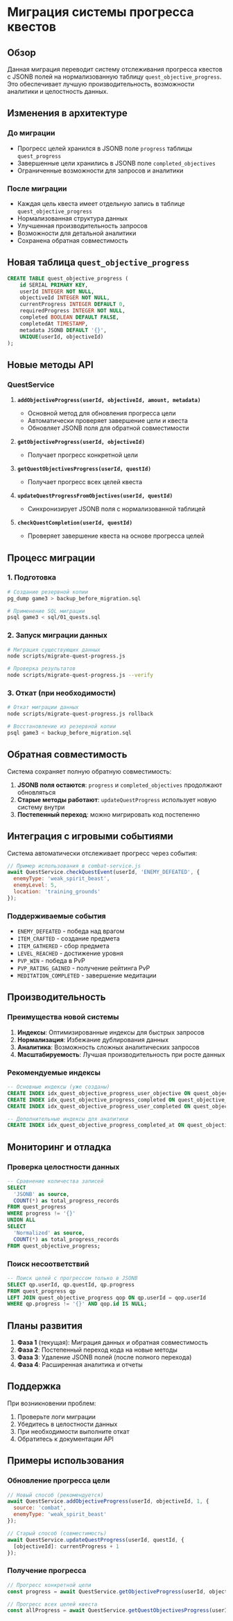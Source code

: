# Миграция системы прогресса квестов

## Обзор

Данная миграция переводит систему отслеживания прогресса квестов с JSONB полей на нормализованную таблицу `quest_objective_progress`. Это обеспечивает лучшую производительность, возможности аналитики и целостность данных.

## Изменения в архитектуре

### До миграции
- Прогресс целей хранился в JSONB поле `progress` таблицы `quest_progress`
- Завершенные цели хранились в JSONB поле `completed_objectives`
- Ограниченные возможности для запросов и аналитики

### После миграции
- Каждая цель квеста имеет отдельную запись в таблице `quest_objective_progress`
- Нормализованная структура данных
- Улучшенная производительность запросов
- Возможности для детальной аналитики
- Сохранена обратная совместимость

## Новая таблица `quest_objective_progress`

```sql
CREATE TABLE quest_objective_progress (
    id SERIAL PRIMARY KEY,
    userId INTEGER NOT NULL,
    objectiveId INTEGER NOT NULL,
    currentProgress INTEGER DEFAULT 0,
    requiredProgress INTEGER NOT NULL,
    completed BOOLEAN DEFAULT FALSE,
    completedAt TIMESTAMP,
    metadata JSONB DEFAULT '{}',
    UNIQUE(userId, objectiveId)
);
```

## Новые методы API

### QuestService

1. **`addObjectiveProgress(userId, objectiveId, amount, metadata)`**
   - Основной метод для обновления прогресса цели
   - Автоматически проверяет завершение цели и квеста
   - Обновляет JSONB поля для обратной совместимости

2. **`getObjectiveProgress(userId, objectiveId)`**
   - Получает прогресс конкретной цели

3. **`getQuestObjectivesProgress(userId, questId)`**
   - Получает прогресс всех целей квеста

4. **`updateQuestProgressFromObjectives(userId, questId)`**
   - Синхронизирует JSONB поля с нормализованной таблицей

5. **`checkQuestCompletion(userId, questId)`**
   - Проверяет завершение квеста на основе прогресса целей

## Процесс миграции

### 1. Подготовка

```bash
# Создание резервной копии
pg_dump game3 > backup_before_migration.sql

# Применение SQL миграции
psql game3 < sql/01_quests.sql
```

### 2. Запуск миграции данных

```bash
# Миграция существующих данных
node scripts/migrate-quest-progress.js

# Проверка результатов
node scripts/migrate-quest-progress.js --verify
```

### 3. Откат (при необходимости)

```bash
# Откат миграции данных
node scripts/migrate-quest-progress.js rollback

# Восстановление из резервной копии
psql game3 < backup_before_migration.sql
```

## Обратная совместимость

Система сохраняет полную обратную совместимость:

1. **JSONB поля остаются**: `progress` и `completed_objectives` продолжают обновляться
2. **Старые методы работают**: `updateQuestProgress` использует новую систему внутри
3. **Постепенный переход**: можно мигрировать код постепенно

## Интеграция с игровыми событиями

Система автоматически отслеживает прогресс через события:

```javascript
// Пример использования в combat-service.js
await QuestService.checkQuestEvent(userId, 'ENEMY_DEFEATED', {
  enemyType: 'weak_spirit_beast',
  enemyLevel: 5,
  location: 'training_grounds'
});
```

### Поддерживаемые события

- `ENEMY_DEFEATED` - победа над врагом
- `ITEM_CRAFTED` - создание предмета
- `ITEM_GATHERED` - сбор предмета
- `LEVEL_REACHED` - достижение уровня
- `PVP_WIN` - победа в PvP
- `PVP_RATING_GAINED` - получение рейтинга PvP
- `MEDITATION_COMPLETED` - завершение медитации

## Производительность

### Преимущества новой системы

1. **Индексы**: Оптимизированные индексы для быстрых запросов
2. **Нормализация**: Избежание дублирования данных
3. **Аналитика**: Возможность сложных аналитических запросов
4. **Масштабируемость**: Лучшая производительность при росте данных

### Рекомендуемые индексы

```sql
-- Основные индексы (уже созданы)
CREATE INDEX idx_quest_objective_progress_user_objective ON quest_objective_progress(userId, objectiveId);
CREATE INDEX idx_quest_objective_progress_completed ON quest_objective_progress(completed);
CREATE INDEX idx_quest_objective_progress_user_completed ON quest_objective_progress(userId, completed);

-- Дополнительные индексы для аналитики
CREATE INDEX idx_quest_objective_progress_completed_at ON quest_objective_progress(completedAt) WHERE completedAt IS NOT NULL;
```

## Мониторинг и отладка

### Проверка целостности данных

```sql
-- Сравнение количества записей
SELECT 
  'JSONB' as source, 
  COUNT(*) as total_progress_records
FROM quest_progress 
WHERE progress != '{}'
UNION ALL
SELECT 
  'Normalized' as source, 
  COUNT(*) as total_progress_records
FROM quest_objective_progress;
```

### Поиск несоответствий

```sql
-- Поиск целей с прогрессом только в JSONB
SELECT qp.userId, qp.questId, qp.progress
FROM quest_progress qp
LEFT JOIN quest_objective_progress qop ON qp.userId = qop.userId
WHERE qp.progress != '{}' AND qop.id IS NULL;
```

## Планы развития

1. **Фаза 1** (текущая): Миграция данных и обратная совместимость
2. **Фаза 2**: Постепенный переход кода на новые методы
3. **Фаза 3**: Удаление JSONB полей (после полного перехода)
4. **Фаза 4**: Расширенная аналитика и отчеты

## Поддержка

При возникновении проблем:

1. Проверьте логи миграции
2. Убедитесь в целостности данных
3. При необходимости выполните откат
4. Обратитесь к документации API

## Примеры использования

### Обновление прогресса цели

```javascript
// Новый способ (рекомендуется)
await QuestService.addObjectiveProgress(userId, objectiveId, 1, {
  source: 'combat',
  enemyType: 'weak_spirit_beast'
});

// Старый способ (совместимость)
await QuestService.updateQuestProgress(userId, questId, {
  [objectiveId]: currentProgress + 1
});
```

### Получение прогресса

```javascript
// Прогресс конкретной цели
const progress = await QuestService.getObjectiveProgress(userId, objectiveId);

// Прогресс всех целей квеста
const allProgress = await QuestService.getQuestObjectivesProgress(userId, questId);